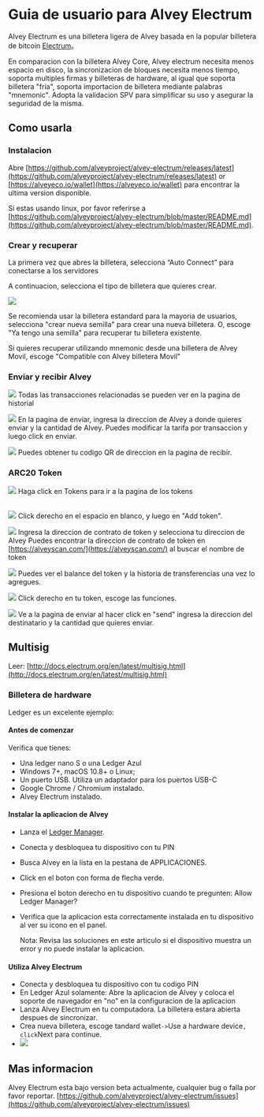 # Guia de usuario para Alvey Electrum

Alvey Electrum es una billetera ligera de Alvey basada en la popular billetera de bitcoin [Electrum](https://electrum.org/)。

En comparacion con la billetera Alvey Core, Alvey electrum necesita menos espacio en disco, la sincronizacion de bloques necesita menos tiempo, soporta multiples firmas y billeteras de hardware, al igual que soporta billetera "fria", soporta importacion de billetera mediante palabras "mnemonic". Adopta la validacion SPV para simplificar su uso y asegurar la seguridad de la misma.

## Como usarla

### Instalacion

Abre [https://github.com/alveyproject/alvey-electrum/releases/latest](https://github.com/alveyproject/alvey-electrum/releases/latest) or [https://alveyeco.io/wallet](https://alveyeco.io/wallet) para encontrar la ultima version disponible.


Si estas usando linux, por favor referirse a [https://github.com/alveyproject/alvey-electrum/blob/master/README.md](https://github.com/alveyproject/alvey-electrum/blob/master/README.md).



### Crear y recuperar

La primera vez que abres la billetera, selecciona “Auto Connect” para conectarse a los servidores

A continuacion, selecciona el tipo de billetera que quieres crear.

![](http://ojaivn2ch.bkt.clouddn.com/cfaf17237ff138adf4c601eadedea24b.png)

Se recomienda usar la billetera estandard para la mayoria de usuarios, selecciona "crear nueva semilla" para crear una nueva billetera. O, escoge "Ya tengo una semilla" para recuperar tu billetera existente.

Si quieres recuperar utilizando mnemonic desde una billetera de Alvey Movil, escoge "Compatible con Alvey billetera Movil" 

### Enviar y recibir Alvey

![](http://ojaivn2ch.bkt.clouddn.com/d2ef6659a47a55686b6c6ef2fec58331.png)
Todas las transacciones relacionadas se pueden ver en la pagina de historial
<br>

![](http://ojaivn2ch.bkt.clouddn.com/7cdacbe408a98d3a00a9e128beb26e30.png)
En la pagina de enviar, ingresa la direccion de Alvey a donde quieres enviar y la cantidad de Alvey. Puedes modificar la tarifa por transaccion y luego click en enviar.
<br>

![](http://ojaivn2ch.bkt.clouddn.com/4e994a885963f09389d2c1be10e5924e.png)
Puedes obtener tu codigo QR de direccion en la pagina de recibir.


### ARC20 Token

![](https://s.alvey.site/uploads/9aaa8fa63651af737cceb6b59f339b45.png)
Haga click en Tokens para ir a la pagina de los tokens  
<br>

![](https://s.alvey.site/uploads/213e6caa5a8640e62ab616541de12627.png)
Click derecho en el espacio en blanco, y luego en "Add token".
<br>

![](https://s.alvey.site/uploads/0f92a355a82b1326493e2d643319f383.png)
Ingresa la direccion de contrato de token y selecciona tu direccion de Alvey
Puedes encontrar la direccion de contrato de token en [https://alveyscan.com/](https://alveyscan.com/) al buscar el nombre de token 

![](https://s.alvey.site/uploads/4bb33de12c19de3b59f8df2c90a704f1.png)
Puedes ver el balance del token y la historia de transferencias una vez lo agregues.
<br>

![](https://s.alvey.site/uploads/4eaa85f66778d2e051b7f1ddcb5107b9.png)
Click derecho en tu token, escoge las funciones.
<br>

![](https://s.alvey.site/uploads/53eac2382ad17d543c060261497299b5.png)
Ve a la pagina de enviar al hacer click en "send" ingresa la direccion del destinatario y la cantidad que quieres enviar.

## Multisig 

Leer: [http://docs.electrum.org/en/latest/multisig.html](http://docs.electrum.org/en/latest/multisig.html)

### Billetera de hardware

Ledger es un excelente ejemplo:

#### Antes de comenzar
Verifica que tienes:

* Una ledger nano S o una Ledger Azul
* Windows 7+, macOS 10.8+ o Linux;
* Un puerto USB. Utiliza un adaptador para los puertos USB-C
* Google Chrome / Chromium instalado.
* Alvey Electrum instalado.

#### Instalar la aplicacion de Alvey
* Lanza el [Ledger Manager](https://support.ledgerwallet.com/hc/en-us/articles/115005173209-How-to-use-the-Ledger-Manager).

* Conecta y desbloquea tu dispositivo con tu PIN

* Busca Alvey en la lista en la pestana de APPLICACIONES.

* Click en el boton con forma de flecha verde.

* Presiona el boton derecho en tu dispositivo cuando te pregunten: Allow Ledger Manager? 

* Verifica que la aplicacion esta correctamente instalada en tu dispositivo al ver su icono en el panel.

  Nota: Revisa las soluciones en este articulo si el dispositivo muestra un error y no puede instalar la aplicacion.

#### Utiliza Alvey Electrum 

* Conecta y desbloquea tu dispositivo con tu codigo PIN
* En Ledger Azul solamente: Abre la aplicacion de Alvey y coloca el soporte de navegador en "no" en la configuracion de la aplicacion
* Lanza Alvey Electrum en tu computadora. La billetera estara abierta despues de sincronizar.
* Crea nueva billetera, escoge tandard wallet` -> `Use a hardware device` , click `Next para continue.
* ![](http://ojaivn2ch.bkt.clouddn.com/0b2b70d7163e15df5efe59448d54ebc7.png)

## Mas informacion

Alvey Electrum esta bajo version beta actualmente, cualquier bug o falla por favor reportar.  [https://github.com/alveyproject/alvey-electrum/issues](https://github.com/alveyproject/alvey-electrum/issues)



